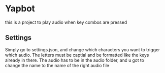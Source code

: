 # Yapbot
this is a project to  play audio when key combos are pressed

## Settings
Simply go to settings.json, and change which characters you want to trigger which audio. The letters must be captial and be formatted like the
keys already in there. The audio has to be in the audio folder, and u got to change the name to the name of the right audio file
